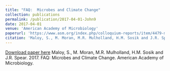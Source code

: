 ```yaml
---
title: "FAQ:  Microbes and Climate Change"
collection: publications
permalink: /publication/2017-04-01-John9
date: 2017-04-01
venue: 'American Academy of Microbiology'
paperurl: 'https://www.asm.org/index.php/colloquium-reports/item/4479-microbes-and-climate-change'
citation: 'Maloy, S., M. Moran, M.R. Mulholland, H.M. Sosik and J.R. Spear.  2017.  FAQ:  Microbes and Climate Change.  American Academy of Microbiology.'
---
```


<a href='https://www.asm.org/index.php/colloquium-reports/item/4479-microbes-and-climate-change'>Download paper here</a>
Maloy, S., M. Moran, M.R. Mulholland, H.M. Sosik and J.R. Spear.  2017.  FAQ:  Microbes and Climate Change.  American Academy of Microbiology.